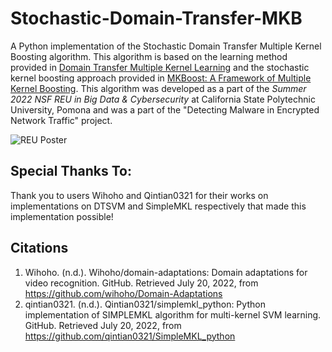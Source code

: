 # Stochastic-Domain-Transfer-MKB
A Python implementation of the Stochastic Domain Transfer Multiple Kernel Boosting algorithm. This algorithm is based on the learning method provided in [Domain Transfer Multiple Kernel Learning](https://ieeexplore.ieee.org/stamp/stamp.jsp?arnumber=6136518) and the stochastic kernel boosting approach provided in [MKBoost: A Framework of Multiple Kernel Boosting](https://ieeexplore.ieee.org/stamp/stamp.jsp?tp=&arnumber=6189347). This algorithm was developed as a part of the _Summer 2022 NSF REU in Big Data & Cybersecurity_ at California State Polytechnic University, Pomona and was a part of the "Detecting Malware in Encrypted Network Traffic" project.

![REU Poster](/poster.png)

## Special Thanks To:

Thank you to users Wihoho and Qintian0321 for their works on implementations on DTSVM and SimpleMKL respectively that made this implementation possible!

## Citations

1. Wihoho. (n.d.). Wihoho/domain-adaptations: Domain adaptations for video recognition. GitHub. Retrieved July 20, 2022, from https://github.com/wihoho/Domain-Adaptations 
2. qintian0321. (n.d.). Qintian0321/simplemkl_python: Python implementation of SIMPLEMKL algorithm for multi-kernel SVM learning. GitHub. Retrieved July 20, 2022, from https://github.com/qintian0321/SimpleMKL_python 
